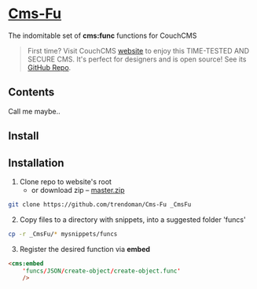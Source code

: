 # [Cms-Fu](https://github.com/trendoman/Cms-Fu)
 The indomitable set of **cms:func** functions for CouchCMS

> First time? Visit CouchCMS [website](https://www.couchcms.com/) to enjoy this TIME-TESTED AND SECURE CMS. It's perfect for designers and is open source! See its [GitHub Repo](https://github.com/CouchCMS/CouchCMS).

## Contents

Call me maybe..

## Install


## Installation

1. Clone repo to website's root
    - or download zip &ndash; [master.zip](https://github.com/trendoman/Cms-Fu/archive/refs/heads/master.zip)

 ```bash
 git clone https://github.com/trendoman/Cms-Fu _CmsFu
 ```
2. Copy files to a directory with snippets, into a suggested folder 'funcs'
 ```bash
cp -r _CmsFu/* mysnippets/funcs
 ```
3. Register the desired function via **embed**
```html
<cms:embed
    'funcs/JSON/create-object/create-object.func'
    />
```
